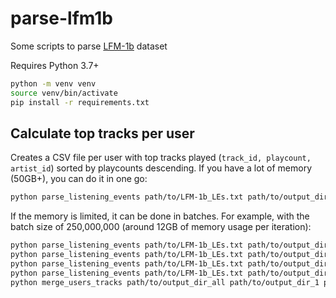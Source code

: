 # parse-lfm1b
Some scripts to parse [LFM-1b](http://www.cp.jku.at/datasets/LFM-1b/) dataset

Requires Python 3.7+

```bash
python -m venv venv
source venv/bin/activate
pip install -r requirements.txt
```

## Calculate top tracks per user

Creates a CSV file per user with top tracks played (`track_id, playcount, artist_id`) sorted by playcounts descending.
If you have a lot of memory (50GB+), you can do it in one go:
```bash
python parse_listening_events path/to/LFM-1b_LEs.txt path/to/output_dir
```

If the memory is limited, it can be done in batches. For example, with the batch size of 250,000,000 
(around 12GB of memory usage per iteration):

```bash
python parse_listening_events path/to/LFM-1b_LEs.txt path/to/output_dir_1 --cutoff=250000000
python parse_listening_events path/to/LFM-1b_LEs.txt path/to/output_dir_2 --skip=250000000 --cutoff=500000000
python parse_listening_events path/to/LFM-1b_LEs.txt path/to/output_dir_3 --skip=500000000 --cutoff=750000000
python parse_listening_events path/to/LFM-1b_LEs.txt path/to/output_dir_4 --skip=750000000
python merge_users_tracks path/to/output_dir_all path/to/output_dir_1 path/to/output_dir_2 path/to/output_dir_3 path/to/output_dir_4
```
